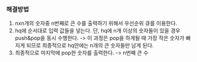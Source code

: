 ### 해결방법
1. nxn개의 숫자중 n번째로 큰 수를 출력하기 위해서 우선순위 큐를 이용한다.
2. hq에 순서대로 입력 값들을 넣는다. 단, hq에 n개 이상의 숫자들이 있을 경우 push&pop을 동시 수행한다.
   -> 이 과정은 pop을 하게될 때 가장 작은 숫자가 빠지게 되므로 최종적으로 hq안에는 n개의 큰 숫자들만 남게 된다.
3. 최종적으로 마지막에 pop한 숫자를 출력한다. -> n번째 큰 수